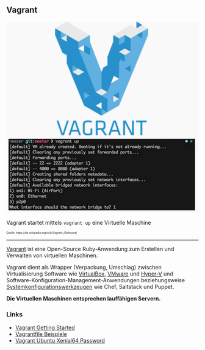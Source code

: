 ﻿Vagrant
-------

![](../../images/Vagrant.png)

Vagrant startet mittels `vagrant up` eine Virtuelle Maschine

<p style="font-size: 0.5em">Quelle: https://de.wikipedia.org/wiki/Vagrant_(Software)</p>

- - -

[Vagrant](https://de.wikipedia.org/wiki/Vagrant_(Software)) ist eine Open-Source Ruby-Anwendung zum Erstellen und Verwalten von virtuellen Maschinen.

Vagrant dient als Wrapper (Verpackung, Umschlag) zwischen Virtualisierung Software wie [VirtualBox](https://de.wikipedia.org/wiki/VirtualBox), [VMware](https://de.wikipedia.org/wiki/VMware) und [Hyper-V](https://de.wikipedia.org/wiki/Hyper-V) und Software-Konfiguration-Management-Anwendungen beziehungsweise [Systemkonfigurationswerkzeugen](https://de.wikipedia.org/wiki/Konfigurationsmanagementt) wie Chef, Saltstack und Puppet.

**Die Virtuellen Maschinen entsprechen lauffähigen Servern.**


### Links

* [Vagrant Getting Started](https://www.vagrantup.com/docs/getting-started/)
* [Vagrantfile Beispiele](https://github.com/lowescott/learning-tools)
* [Vagrant Ubuntu Xenial64 Password](http://askubuntu.com/questions/832137/ubuntu-xenial64-box-password)